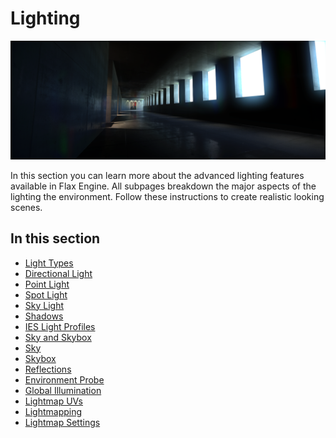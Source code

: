 # Lighting

![Lighting](media/title.png)

In this section you can learn more about the advanced lighting features available in Flax Engine.
All subpages breakdown the major aspects of the lighting the environment. Follow these instructions to create realistic looking scenes.

## In this section

* [Light Types](light-types/index.md)
 * [Directional Light](light-types/directional-light.md)
 * [Point Light](light-types/point-light.md)
 * [Spot Light](light-types/spot-light.md)
 * [Sky Light](light-types/sky-light.md)
* [Shadows](shadows.md)
* [IES Light Profiles](ies-profiles.md)
* [Sky and Skybox](sky-skybox/index.md)
 * [Sky](sky-skybox/sky.md)
 * [Skybox](sky-skybox/skybox.md)
* [Reflections](reflections/index.md)
 * [Environment Probe](reflections/env-probe.md)
* [Global Illumination](gi/index.md)
 * [Lightmap UVs](gi/lightmap-uvs.md)
 * [Lightmapping](gi/lightmapping.md)
 * [Lightmap Settings](gi/settings.md)

